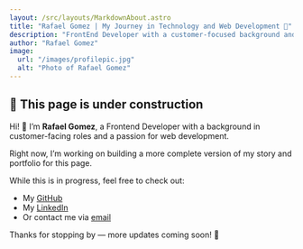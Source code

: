 ```yaml
---
layout: /src/layouts/MarkdownAbout.astro
title: "Rafael Gomez | My Journey in Technology and Web Development 🚀"
description: "FrontEnd Developer with a customer-focused background and a passion for building clean, responsive websites."
author: "Rafael Gomez"
image:
  url: "/images/profilepic.jpg"
  alt: "Photo of Rafael Gomez"
---
```


<!-- Under Construction -->

## 🚧 This page is under construction

Hi! 👋 I’m **Rafael Gomez**, a Frontend Developer with a background in customer-facing roles and a passion for web development.

Right now, I’m working on building a more complete version of my story and portfolio for this page.

While this is in progress, feel free to check out:
- My [GitHub](https://github.com/Rafaz01)
- My [LinkedIn](https://www.linkedin.com/in/rafael-gomez-uban-49b99b231/)
- Or contact me via [email](mailto:rgomezh02@gmail.com)

Thanks for stopping by — more updates coming soon! 🚀